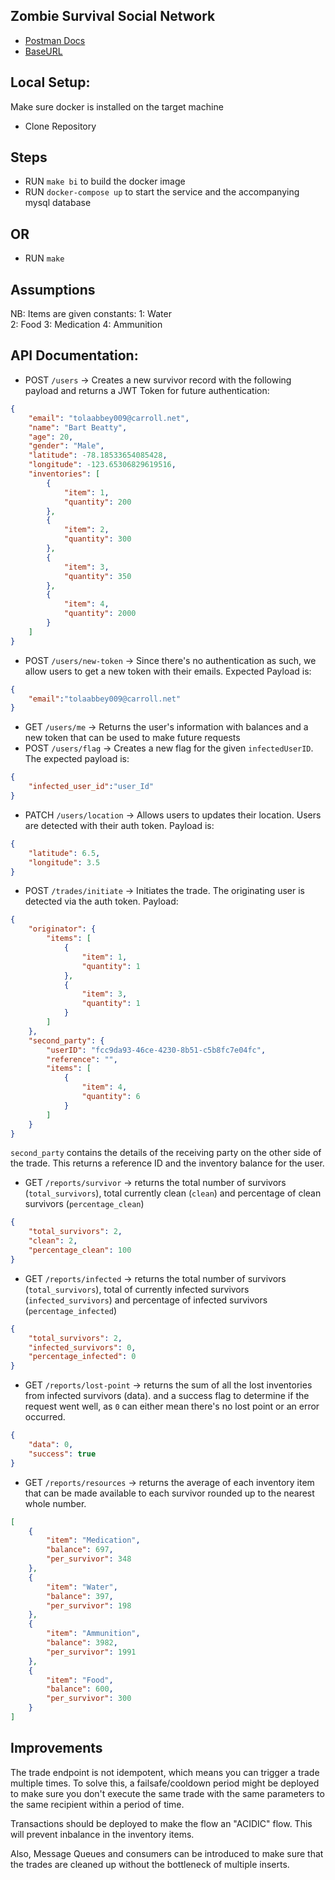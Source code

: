 ## Zombie Survival Social Network

* [Postman Docs](https://www.getpostman.com/collections/1fa844327cfc6b9b3894)
* [BaseURL](https://zssn-a336s4xzcq-ew.a.run.app)

## Local Setup:
Make sure docker is installed on the target machine
* Clone Repository

## Steps
* RUN `make bi` to build the docker image
* RUN `docker-compose up` to start the service and the accompanying mysql database

## OR
 * RUN `make`

## Assumptions
NB: Items are given constants:
1: Water <br />
2: Food
3: Medication
4: Ammunition


## API Documentation:
* POST `/users` -> Creates a new survivor record with the following payload and returns a JWT Token for future authentication:
```json
{
    "email": "tolaabbey009@carroll.net",
    "name": "Bart Beatty",
    "age": 20,
    "gender": "Male",
    "latitude": -78.18533654085428,
    "longitude": -123.65306829619516,
    "inventories": [
        {
            "item": 1,
            "quantity": 200
        },
        {
            "item": 2,
            "quantity": 300
        },
        {
            "item": 3,
            "quantity": 350
        },
        {
            "item": 4,
            "quantity": 2000
        }
    ]
}
```
* POST `/users/new-token` -> Since there's no authentication as such, we allow users to get a new token with their emails. Expected Payload is:
```json
{
    "email":"tolaabbey009@carroll.net"
}
```

* GET `/users/me` -> Returns the user's information with balances and a new token that can be used to make future requests
* POST `/users/flag` -> Creates a new flag for the given `infectedUserID`. The expected payload is:
```json
{
    "infected_user_id":"user_Id"
}
```
* PATCH `/users/location` -> Allows users to updates their location. Users are detected with their auth token. Payload is:
```json
{
    "latitude": 6.5,
    "longitude": 3.5
}
```

* POST `/trades/initiate` -> Initiates the trade. The originating user is detected via the auth token. Payload:
```json
{
    "originator": {
        "items": [
            {
                "item": 1,
                "quantity": 1
            },
            {
                "item": 3,
                "quantity": 1
            }
        ]
    },
    "second_party": {
        "userID": "fcc9da93-46ce-4230-8b51-c5b8fc7e04fc",
        "reference": "",
        "items": [
            {
                "item": 4,
                "quantity": 6
            }
        ]
    }
}
```
`second_party` contains the details of the receiving party on the other side of the trade. This returns a reference ID and the inventory balance for the user.

* GET `/reports/survivor` -> returns the total number of survivors (`total_survivors`), total currently clean (`clean`) and percentage of clean survivors (`percentage_clean`)
```json
{
    "total_survivors": 2,
    "clean": 2,
    "percentage_clean": 100
}
```

* GET `/reports/infected` -> returns the total number of survivors (`total_survivors`), total of currently infected survivors (`infected_survivors`) and percentage of infected survivors (`percentage_infected`)
```json
{
    "total_survivors": 2,
    "infected_survivors": 0,
    "percentage_infected": 0
}
```

* GET `/reports/lost-point` -> returns the sum of all the lost inventories from infected survivors (data). and a success flag to determine if the request went well, as `0` can either mean there's no lost point or an error occurred.
```json
{
    "data": 0,
    "success": true
}
```

* GET `/reports/resources` -> returns the average of each inventory item that can be made available to each survivor rounded up to the nearest whole number.
```json
[
    {
        "item": "Medication",
        "balance": 697,
        "per_survivor": 348
    },
    {
        "item": "Water",
        "balance": 397,
        "per_survivor": 198
    },
    {
        "item": "Ammunition",
        "balance": 3982,
        "per_survivor": 1991
    },
    {
        "item": "Food",
        "balance": 600,
        "per_survivor": 300
    }
]
```

## Improvements

The trade endpoint is not idempotent, which means you can trigger a trade multiple times. To solve this, a failsafe/cooldown period might be deployed to make sure you don't execute the same trade with the same parameters to the same recipient within a period of time.

Transactions should be deployed to make the flow an "ACIDIC" flow. This will prevent inbalance in the inventory items.

Also, Message Queues and consumers can be introduced to make sure that the trades are cleaned up without the bottleneck of multiple inserts.